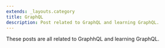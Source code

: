 ```yaml
---
extends: _layouts.category
title: GraphQL
description: Post related to GraphQL and learning GraphQL.
---
```


These posts are all related to GraphhQL and learning GraphQL.
